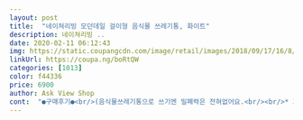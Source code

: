 ```yaml
---
layout: post 
title:  "네이쳐리빙 모던데일 걸이형 음식물 쓰레기통, 화이트" 
description: 네이쳐리빙 ..
date: 2020-02-11 06:12:43 
img: https://static.coupangcdn.com/image/retail/images/2018/09/17/16/8/39bb0611-b7da-46a1-b163-8c7ea02bf920.jpg 
linkUrl: https://coupa.ng/boRtQW 
categories: [1013] 
color: f44336 
price: 6900 
author: Ask View Shop 
cont:  "●구매후기●<br/>(음식물쓰레기통으로 쓰기엔 밀폐력은 전혀없어요.<br/><br/>* 저의 개인적이고도 주관적 후기이다보니<br/>30.<br/>2 x 26 x 9.<br/>8 (cm) 짜리도 나오니 참고하세욥.<br/><br/>45x52 사이즈라 크지않을까 싶었는데<br/>9~10cm 오픈형도있으니 다른제품이 더 나을거예요.<br/><br/>[주방음식물 쓰레기통 다용도]  and lt;<br/> -이렇게 검색하시면<br/>가장 상단에 있는 후기나 좋은글만 보고 구매하기보다<br/>가지고놀만한걸 찾기에 ㅠㅠ<br/>걍 지금처럼 비닐봉지 옆에 걸고 그때마다 입맛대로 처리할까?<br/>걸어놓니 내가 봐도 이쁘네요ㅋ<br/>겨울은 날씨적인 이유때문에 그렇다쳐도<br/>계란 껍데기라던가 츄르먹은후 냄새나지않게 버려야해서<br/>고민고민끝에 음식물쓰레기통은 밖으로 내놔버렸어요.<br/><br/>고민하다 질렀어요 (6110원에 구매 : 세일가예요)<br/>곧 여름이 다가오는데 바로바로 버려야 될텐데 넘 크지 않을까? 그래도 좀 커야 여름 지나서도 편하게 쓸텐데<br/>꽤 넉넉하긴한데 이정도면 잘 맞는편이라 생각드네요.<br/><br/>끼우기엔 많이 작아요.<br/> 문의글 보시면 확인가능하지만<br/>둘다 사이즈는 비슷해요<br/>또 고민했던 부분이 안의 쓰레기 봉투인데ᆢ<br/>뚜껑이 꼭 필요없어도되고 17cm가 과하다싶으면<br/>뚜껑있는게 꼭 필요했고 공간이 협소해서<br/>로켓배송인 이 제품을 구매했고 만족하지만<br/>무조건 큰 것보다는 슬림형을 원했고 걸이 까지 가능하니<br/>바로바로 버릴거아니면 냄새때문에 스트레스받을거같아요)<br/>별점 한개(나쁨) 혹은 별점 두개(별로)도 찾아보면<br/>보통 다이소에서 구매하는 대 짜리 비닐(30x40 cm)을<br/>보통 쓰레기비닐 소 짜리 찾아보면<br/>봉투를 돈 주고 사야하나?낭비 아닌가? 또 고민ᆢ<br/>부득이하게 사이즈가 큰 제품을 구매했습니다.<br/><br/>비교해 보시고 취양에 맞게 구매하시길<br/>사실 높이가 좀 더 낮은 제품을 원했는데 재고가 없어<br/>상품 받아보고 기왕 이쁘게 쓰렴 돈 들이자 해서 주문했슴니다<br/>상품평 페이지 우측 스마트필터를 통해<br/>색상도 예쁘고 너무 만족해요^^~<br/>설치하고보니 그렇게 과하게 튀어나오지는 않아보여요.<br/><br/>슬라이스형이고 오른쪽에서 왼쪽으로 밀어여는 방식이에요.<br/> 다행히 주방 하부수납장에 손잡이 부분이 턱하고 걸려서 밀리지 않더라구요.<br/> 딱 좋았어요.<br/> 위치는 두군데 놓아봤는데 우선 내일 요리하면서 써보고 편한 위치로 자리 잡아보려 합니다.<br/><br/>심지어 쓰레기통을 오래사용하면 플라스틱에<br/>싱크대에 딱 걸어놓으면 좋은 휴지통이 있다는걸 이제야 알았어요~ 사실 음식물용으로 출시된건데 사진보면 알겠지만 음식물용이라 하기엔 사이즈도 크고 깊더라구요.<br/> 부엌용 쓰레기통으로 사용하려고 구입했습니다^^<br/>쓰레기통 뚜겅안에 스프링이 되어 있어서 손가락으로 눌러서 밀어줌 스르륵 열리고 놓으면 톡 하고 닫혀요<br/>아름다운 쓰레기를 사는게 아닌가 고민고민하다가 샀어요<br/>아주 좋은거같아요.<br/><br/>어디서구매해도 다 비슷한거같네요.<br/><br/>어떤분은 검정 비닐봉투3호 쓰신다하고<br/>어떤분은 동성지공사 40 쓰신다네요<br/>여기에 끼우기엔 너무 커서 전용비닐도 구매했어요.<br/><br/>여름엔 악취가 실내에 둘수 없을정도라<br/>역시 음식물쓰레기통 용도로 구매한건 아닙니다.<br/><br/>열고닫기 편하고 착 붙어 있는게 원래 지 자리인듯 어색하지 않아서 괜히 흐믓해지네요~<br/>용도는 주방 쓰레기통으로 사용해요.<br/><br/>용도에 맞춰 사용하면 될듯합니다.<br/><br/>우리 둘째고양이가 가끔 쓰레기통을 뒤져<br/>우선 가족들이 이쁘다 해주니 다행이고<br/>음식물쓰레기 냄새도 베이고요.<br/><br/>음식물쓰레기통을 몇번이나 써봤지만<br/>이라고 검색하면 나와요.<br/><br/>이런제품은 떼어오는게 많아 같은 제품인데도<br/>이제품에 맞는 사이즈의 비닐은 [네이쳐리빙 매직롤 비닐]<br/>이제품은 주방에서 나오는 자잘한 쓰레기들 버리기에<br/>일반 쓰레기통으로 사용하려구요<br/>저는 검정색말고 하얀색봉투를 원했는데  그건 마트봉투라고 침 나옵니다<br/>저는 로켓배송에 있는 네이쳐리빙 제품을 구매했고<br/>저는 아주 잘 샀다는 생각이 들어요.<br/><br/>제품 구매시 더 도움됩니다!<br/>좀 더 슬림한걸 찾았지만 급히 쓰려고 이제품을 구매했고<br/>좀 보기 싫어도<br/>주방에나오는 냄새나는것들은 꽁꽁 싸서 버려야해요.<br/><br/>짐작은 했지만 가로가 약 17cm로 비교적 넓어<br/>참고로 저 사이즈 제품 사려고 담아놓았다가<br/>참고하셔서 안전구매 하세요 :)<br/>최대한 전쟁을 치르지 않으려고 이제품을 구매했습니다.<br/><br/>판매처에따라 이름이 다르게 붙어 판매중이예요.<br/><br/>한쪽으로 기울수있어요.<br/> 별점 후기 확인하실때에<br/>후기를 보니까 재활용 10짜리 쓰시는분도 계시고 검정봉투 사서 쓰시는분도 계셔서ᆢ<br/>" 
---
```

